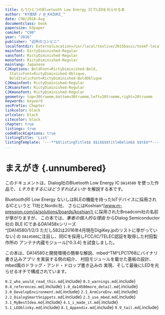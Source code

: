 ```yaml
---
title: もうひとつのBluetooth Low Energy ICでLEDを光らせる本
author: "KY技研 / @_K4ZUKI_"
date: C90/2016-Aug
documentclass: book
papersize: b5paper
comiket: "C90"
year: "2016"
publisher: "近所のコンビニ"
localfontdir: ExternalLocation=/usr/local/texlive/2015basic/texmf-local/
mainfont: RictyDiminished-Regular
sansfont: RictyDiminished-Regular
monofont: RictyDiminished-Regular
mainlang: Japanese
CJKoptions: BoldFont=RictyDiminished-Bold,
  ItalicFont=RictyDiminished-Oblique,
  BoldItalicFont=RictyDiminished-BoldOblique
CJKmainfont: RictyDiminished-Regular
CJKsansfont: RictyDiminished-Regular
CJKmonofont: RictyDiminished-Regular
geometry: top=30truemm,bottom=30truemm,left=20truemm,right=20truemm
keywords: keyword
secPrefix: Chapter
linkcolor: black
urlcolor: black
citecolor: black
chapter: true
listings: true
codeBlockCaptions: true
listingTitle: 'List'
listingTemplate: '---**$$listingTitle$$ $$i$$$$titleDelim$$ $$t$$**---'
...
```


<!--
localfontdir: ExternalLocation=/home/yamamoto/.local/share/fonts/
`pinout.txt`{.include}
-->

# まえがき {.unnumbered}
このドキュメントは、Dialog社のBluetooth Low Energy IC `DA14580` を使った作品で、
*Lチカをするにはどうすればよいか* を解説する本です。  

Bluetooth(R) Low Energy ないしはBLEの機能を持ったIoTデバイスに採用されるICというと
TI社とNordic社、
さらにはKoshian^[www.m-pression.com/ja/solutions/boards/koshian]\
に採用されたBroadcom社の名前が挙がりますが、
この本では、_筆者の個人的な理由_ からDialog Semiconductor社の
BLE ICであるDA1458xシリーズ\
^[DA14580/1/2/3 ただし582は2016年4月現在DigiKey.jpのリストに挙がっていない] の
`DA14580`に注目し、同ICを採用しFCC/IC/TELEC認証を取得した村田製作所の
アンテナ内蔵モジュール[^0.3.4]
を試食しました。

この本は、DA14580と開発環境の簡単な解説、mbed^TM^LPC1768にバイナリ書き込みアプリ
を実装する例の紹介、
村田モジュールを載せた基板の設計、mbed風のドラッグ・アンド・ドロップ書き込みの
実現、そして最後にLEDを光らせるオチで構成されています。

`0.2_who_would_read_this.md`{.include}
`0.3_warnings.md`{.include}
`0.4_references.md`{.include}
`1.0_da14580more_detail.md`{.include}
`2.0_DevelopEnvironment.md`{.include}
`2.1_ArmCoreEnv.md`{.include}
`2.2_DialogSmartSnippets.md`{.include}
`2.3_use_mbed.md`{.include}
`3.1_MyBestIdea.md`{.include}
`4.1_i_made_it.md`{.include}
`5.1_LEDblinky.md`{.include}
`8.1_Appendix.md`{.include}
`9.9_tail.md`{.include}
